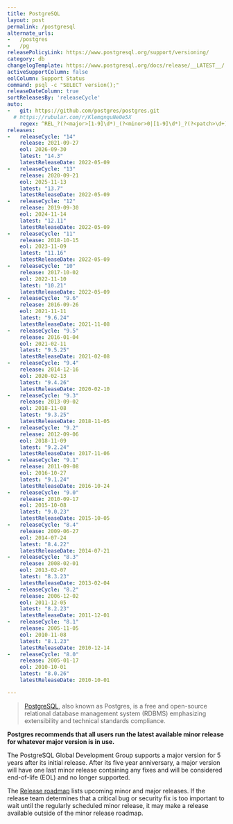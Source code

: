 ```yaml
---
title: PostgreSQL
layout: post
permalink: /postgresql
alternate_urls:
-   /postgres
-   /pg
releasePolicyLink: https://www.postgresql.org/support/versioning/
category: db
changelogTemplate: https://www.postgresql.org/docs/release/__LATEST__/
activeSupportColumn: false
eolColumn: Support Status
command: psql -c "SELECT version();"
releaseDateColumn: true
sortReleasesBy: 'releaseCycle'
auto:
-   git: https://github.com/postgres/postgres.git
  # https://rubular.com/r/KlemgnguNe0e5X
    regex: ^REL_?(?<major>[1-9]\d*)_(?<minor>0|[1-9]\d*)_?(?<patch>\d+)?$
releases:
-   releaseCycle: "14"
    release: 2021-09-27
    eol: 2026-09-30
    latest: "14.3"
    latestReleaseDate: 2022-05-09
-   releaseCycle: "13"
    release: 2020-09-21
    eol: 2025-11-13
    latest: "13.7"
    latestReleaseDate: 2022-05-09
-   releaseCycle: "12"
    release: 2019-09-30
    eol: 2024-11-14
    latest: "12.11"
    latestReleaseDate: 2022-05-09
-   releaseCycle: "11"
    release: 2018-10-15
    eol: 2023-11-09
    latest: "11.16"
    latestReleaseDate: 2022-05-09
-   releaseCycle: "10"
    release: 2017-10-02
    eol: 2022-11-10
    latest: "10.21"
    latestReleaseDate: 2022-05-09
-   releaseCycle: "9.6"
    release: 2016-09-26
    eol: 2021-11-11
    latest: "9.6.24"
    latestReleaseDate: 2021-11-08
-   releaseCycle: "9.5"
    release: 2016-01-04
    eol: 2021-02-11
    latest: "9.5.25"
    latestReleaseDate: 2021-02-08
-   releaseCycle: "9.4"
    release: 2014-12-16
    eol: 2020-02-13
    latest: "9.4.26"
    latestReleaseDate: 2020-02-10
-   releaseCycle: "9.3"
    release: 2013-09-02
    eol: 2018-11-08
    latest: "9.3.25"
    latestReleaseDate: 2018-11-05
-   releaseCycle: "9.2"
    release: 2012-09-06
    eol: 2018-11-09
    latest: "9.2.24"
    latestReleaseDate: 2017-11-06
-   releaseCycle: "9.1"
    release: 2011-09-08
    eol: 2016-10-27
    latest: "9.1.24"
    latestReleaseDate: 2016-10-24
-   releaseCycle: "9.0"
    release: 2010-09-17
    eol: 2015-10-08
    latest: "9.0.23"
    latestReleaseDate: 2015-10-05
-   releaseCycle: "8.4"
    release: 2009-06-27
    eol: 2014-07-24
    latest: "8.4.22"
    latestReleaseDate: 2014-07-21
-   releaseCycle: "8.3"
    release: 2008-02-01
    eol: 2013-02-07
    latest: "8.3.23"
    latestReleaseDate: 2013-02-04
-   releaseCycle: "8.2"
    release: 2006-12-02
    eol: 2011-12-05
    latest: "8.2.23"
    latestReleaseDate: 2011-12-01
-   releaseCycle: "8.1"
    release: 2005-11-05
    eol: 2010-11-08
    latest: "8.1.23"
    latestReleaseDate: 2010-12-14
-   releaseCycle: "8.0"
    release: 2005-01-17
    eol: 2010-10-01
    latest: "8.0.26"
    latestReleaseDate: 2010-10-01

---
```


> [PostgreSQL](https://www.postgresql.org/), also known as Postgres, is a free and open-source relational database management system (RDBMS) emphasizing extensibility and technical standards compliance.

**Postgres recommends that all users run the latest available minor release for whatever major version is in use.**

The PostgreSQL Global Development Group supports a major version for 5 years after its initial release. After its five year anniversary, a major version will have one last minor release containing any fixes and will be considered end-of-life (EOL) and no longer supported.

The [Release roadmap](https://www.postgresql.org/developer/roadmap/) lists upcoming minor and major releases. If the release team determines that a critical bug or security fix is too important to wait until the regularly scheduled minor release, it may make a release available outside of the minor release roadmap.
